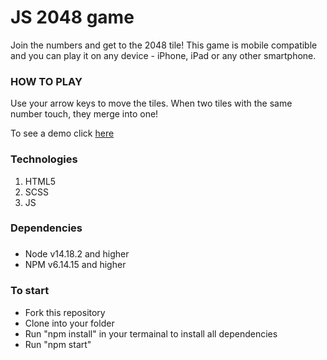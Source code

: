 # JS 2048 game
Join the numbers and get to the 2048 tile!
This game is mobile compatible and you can play it on any device - iPhone, iPad or any other smartphone.

### HOW TO PLAY
Use your arrow keys to move the tiles.
When two tiles with the same number touch, they merge into one!

To see a demo click [here]([https://vitalii-fedusov.github.io/js_2048_game/](https://vitalii-fedusov.github.io/2048-game-js/))
### Technologies
1. HTML5
2. SCSS
3. JS
### Dependencies
###
- Node v14.18.2 and higher
- NPM v6.14.15 and higher
### To start
- Fork this repository
- Clone into your folder
- Run "npm install" in your termainal to install all dependencies
- Run "npm start"
